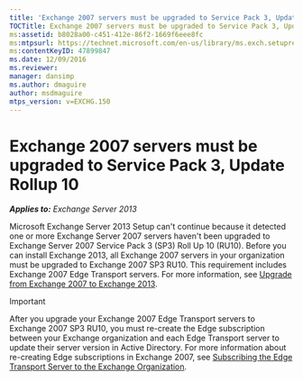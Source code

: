 ```yaml
---
title: 'Exchange 2007 servers must be upgraded to Service Pack 3, Update Rollup 10'
TOCTitle: Exchange 2007 servers must be upgraded to Service Pack 3, Update Rollup 10
ms:assetid: b8028a00-c451-412e-86f2-1669f6eee8fc
ms:mtpsurl: https://technet.microsoft.com/en-us/library/ms.exch.setupreadiness.e15e12coexistenceminversionrequirement(v=EXCHG.150)
ms:contentKeyID: 47899847
ms.date: 12/09/2016
ms.reviewer: 
manager: dansimp
ms.author: dmaguire
author: msdmaguire
mtps_version: v=EXCHG.150
---
```


# Exchange 2007 servers must be upgraded to Service Pack 3, Update Rollup 10

_**Applies to:** Exchange Server 2013_

Microsoft Exchange Server 2013 Setup can't continue because it detected one or more Exchange Server 2007 servers haven't been upgraded to Exchange Server 2007 Service Pack 3 (SP3) Roll Up 10 (RU10). Before you can install Exchange 2013, all Exchange 2007 servers in your organization must be upgraded to Exchange 2007 SP3 RU10. This requirement includes Exchange 2007 Edge Transport servers. For more information, see [Upgrade from Exchange 2007 to Exchange 2013](upgrade-from-exchange-2007-to-exchange-2013-exchange-2013-help.md).

> [!IMPORTANT]
> After you upgrade your Exchange 2007 Edge Transport servers to Exchange 2007 SP3 RU10, you must re-create the Edge subscription between your Exchange organization and each Edge Transport server to update their server version in Active Directory. For more information about re-creating Edge subscriptions in Exchange 2007, see <A href="https://go.microsoft.com/fwlink/?linkid=282699">Subscribing the Edge Transport Server to the Exchange Organization</A>.
